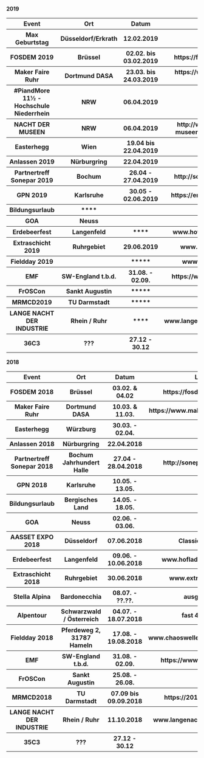 **2019**

<TABLE>

<tr><th width=25%>Event</th><th width=25%>Ort</th><th width=20% >Datum</th><th width=30% >Link</th></tr>

<tr><th>   Max Geburtstag    </th><th>  Düsseldorf/Erkrath  </th><th>   12.02.2019  </th><th>             </th></tr>

<tr><th> FOSDEM 2019 </th><th> Brüssel </th><th> 02.02. bis 03.02.2019 </th><th> https://fosdem.org/2019/ </th></tr>

<tr><th> Maker Faire Ruhr </th><th>  Dortmund DASA </th><th>  23.03. bis 24.03.2019          </th><th>         https://www.makerfaire-ruhr.com/      </th></tr>

<tr><th> #PiandMore 11½ - Hochschule Niederrhein </th><th> NRW </th><th>     06.04.2019   </th><th>     </th></tr>

<tr><th> NACHT DER MUSEEN </th><th> NRW </th><th>     06.04.2019   </th><th>    http://www.nacht-der-museen.de/duesseldorf/           </th></tr>

<tr><th> Easterhegg</th><th>Wien </th><th>     19.04 bis 22.04.2019   </th><th>               </th></tr>

<tr><th>Anlassen 2019</th><th>Nürburgring</th><th>22.04.2019</th><th>               </th></tr>

<tr><th> Partnertreff Sonepar 2019</th><th>  Bochum </th><th> 26.04 - 27.04.2019 </th><th>http://sonepar-events.de              </th></tr>
  
<tr><th>   GPN 2019      </th><th> Karlsruhe       </th><th> 30.05 - 02.06.2019  </th><th> https://entropia.de/Termine   </th></tr>
<tr><th>   Bildungsurlaub   </th><th>  ****    </th><th>          </th><th>               </th></tr>
<tr><th>   GOA      </th><th>    Neuss     </th><th>            </th><th>               </th></tr>

<tr><th>  Erdebeerfest </th><th>    Langenfeld </th><th>     ****  </th><th>   www.hofladen-weeger.de            </th></tr>

<tr><th>   Extraschicht 2019      </th><th>  Ruhrgebiet       </th><th>       29.06.2019     </th><th> www.extraschicht.de             </th></tr>

<tr><th>   Fieldday 2019  </th><th>    </th><th>    *****  </th><th>  www.chaoswelle.de</th></tr>

<tr><th>   EMF      </th><th>   SW-England t.b.d.      </th><th>   31.08. - 02.09.        </th><th>      https://www.emfcamp.org/         </th></tr>

<tr><th>   FrOSCon      </th><th>  Sankt Augustin      </th><th>   *****       </th><th>   ....          </th></tr>


<tr><th>MRMCD2019 </th><th>  TU Darmstadt  </th><th>  *****   </th><th> *****  </th></tr>



<tr><th>LANGE NACHT DER INDUSTRIE  </th><th>  Rhein / Ruhr  </th><th>  **** </th><th> www.langenachtderindustrie.de </th></tr>

<tr><th>   36C3   </th><th>   ???    </th><th>   27.12 - 30.12        </th><th>             </th></tr>

</TABLE>

**2018**

<TABLE>
<tr><th width=25%>Event</th><th width=25%>Ort</th><th width=20% >Datum</th><th width=30% >Link</th></tr>
<tr><th> FOSDEM 2018 </th><th> Brüssel </th><th> 03.02. & 04.02 </th><th> https://fosdem.org/2018/ </th></tr>
<tr><th> Maker Faire Ruhr </th><th>  Dortmund DASA </th><th>  10.03. & 11.03.          </th><th>         https://www.makerfaire-ruhr.com/      </th></tr>
<tr><th> Easterhegg</th><th>Würzburg  </th><th>     30.03. - 02.04.     </th><th>               </th></tr>
<tr><th>Anlassen 2018</th><th>Nürburgring</th><th>22.04.2018</th><th>               </th></tr>
<tr><th> Partnertreff Sonepar 2018</th><th>Bochum Jahrhundert Halle </th><th>27.04 - 28.04.2018</th><th>http://sonepar-events.de              </th></tr>
  
<tr><th>   GPN 2018      </th><th> Karlsruhe       </th><th>  10.05. - 13.05.      </th><th>               </th></tr>
<tr><th>   Bildungsurlaub   </th><th>  Bergisches Land      </th><th>  14.05. - 18.05.          </th><th>               </th></tr>
<tr><th>   GOA      </th><th>    Neuss     </th><th>     02.06. - 03.06.       </th><th>               </th></tr>
<tr><th>   AASSET EXPO 2018     </th><th>    Düsseldorf </th><th>     07.06.2018   </th><th>   Classic Remise </th></tr>
<tr><th>  Erdebeerfest </th><th>    Langenfeld </th><th>     09.06. - 10.06.2018       </th><th>   www.hofladen-weeger.de            </th></tr>

<tr><th>   Extraschicht 2018      </th><th>  Ruhrgebiet       </th><th>       30.06.2018     </th><th> www.extraschicht.de             </th></tr>
<tr><th>   Stella Alpina      </th><th>   Bardonecchia      </th><th>    08.07. - ??.??.        </th><th>  ausgefallen             </th></tr>

<tr><th>   Alpentour  </th><th>  Schwarzwald / Österreich      </th><th>    04.07. - 18.07.2018   </th><th>  fast 4000Km             </th></tr>

<tr><th>   Fieldday 2018  </th><th>  Pferdeweg 2, 31787 Hameln   </th><th>    17.08. - 19.08.2018   </th><th>  www.chaoswelle.de/Fieldday_2018</th></tr>

<tr><th>   EMF      </th><th>   SW-England t.b.d.      </th><th>   31.08. - 02.09.        </th><th>      https://www.emfcamp.org/         </th></tr>
<tr><th>   FrOSCon      </th><th>  Sankt Augustin      </th><th>   25.08. - 26.08.        </th><th>   ....          </th></tr>


<tr><th>MRMCD2018 </th><th>  TU Darmstadt  </th><th>  07.09 bis 09.09.2018 </th><th> https://2018.mrmcd.net/ </th></tr>


<tr><th>LANGE NACHT DER INDUSTRIE  </th><th>  Rhein / Ruhr  </th><th>  11.10.2018 </th><th> www.langenachtderindustrie.de </th></tr>

<tr><th>   35C3   </th><th>   ???    </th><th>   27.12 - 30.12        </th><th>             </th></tr>
</TABLE>

